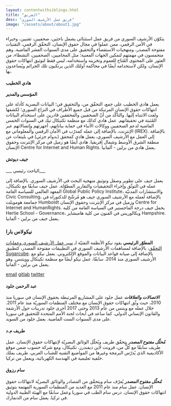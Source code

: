 ```yaml
---
layout: contentwithsiblings.html
title: "الفريق"
desc: "فريق عمل الأرشيف السوري"
image: "/assets/about/about1.jpg"
---
```


يتكوّن الأرشيف السوري من فريق عمل استثنائي يشمل باحثين، صحفيين، تقنيين، وخبراء في الأمن الرقمي، ممن عملوا في مجال حقوق الإنسان، التحقّق الرقمي، التقنيات مفتوحة المصدر، ومنهجيات الاستقصاء والتحقيق على مدى السنوات العشر الماضية.
وهم متحمسون في مهمتهم لتمكين الجهات المعنية؛ مثل المحاميين، الصحفيين، النشطاء، من العثور على المحتوى المُتاح للعموم وتخزينه واستخدامه، ليس فقط لتوثيق انتهاكات حقوق الإنسان، ولكن لاستخدامه أيضًا في محاكمة أولئك الذين يرتكبون تلك الجرائم ويُساعدون بها.

#### هادي الخطيب
__المؤسس والمدير__

يعمل هادي الخطيب على جمع، التحقّق من، والتحقيق في؛ البيانات البصرية كأدلة على انتهاكات حقوق الإنسان المرتبكة من قبل جميع الأطراف في النزاع السوري؛ لكشفها ولفت الانتباه إليها. والتأكّد من أنّ الصحفيين والمحققين قادرين على استخدام البيانات المُثبتة في تحقيقاتهم. عمل هادي كذلك مع منظمة تكتيكال تيك في السنوات الخمس الماضية لدعم الصحفيين ووكالات الأنباء في حماية بياناتهم، أجهزتهم وإتصالاتهم عبر الإنترنت، بالإضافة إلى عمله كمدرّب في الأمان الرقمي والمعلوماتي مع (IREX). بالإضافة إلى العمل مع الأرشيف السوري، يعمل هادي كمحقق (بدوام جزئي) في بلينغات عن منطقة الشرق الأوسط وشمال إفريقيا. هادي أيضًا هو زميل في مركز الإنترنت وحقوق الإنسان Centre for Internet and Human Rights. يعمل هادي من برلين - ألمانيا.

#### جيف ديوتش
___ الباحث رئيسي___

يعمل جيف على تطوير وصقل وتوثيق منهجية البحث في الأرشيف السوري. بالإضافة إلى عمله في التوثّق وإجراء التحقيقيات والتقارير المطوّلة. عمل جيف سابقًا مع تكتيكال، المعهد العالمي للسياسة العامة  Global Public Policy Institute، والاستشارات المدنيّة Civic Consulting، بالإضافة لعمله مع الأرشيف السوري جيف هو مُرشّح للدكتوراه في جمامعة هوموبلت Humboldt وزميل في مركز الإنترنت وحقوق الإنسان Centre for Internet and HumanRights. يحمل جيف درجة الماجستير في السياسة العامة من كلية Hertie School - Governance، وبكالوريس في الفنون من كلية هامبشاير Hampshire. يعمل جيف من برلين - ألمانيا.

### نيكولاس بارا
__المطوّر الرئيسي__
يقود نيكو الأنظمة التقنيّة لـ [سير عمل الأرشيف السوري وعمليات التحقّق](https://github.com/syrianarchive)، بالإضافة لمساهمات الأرشيف السوري في التطبيقات مفتوحة المصدر، كتطبيق [Sugarcube](https://gitlab.com/sugarcube). بالإضافة إلى صيانة قواعد البيانات والموقع الإلكتروني. يعمل نيكو مع الأرشيف السوري منذ 2014.
سابقًا، عمل نيكو أيضًا مع منظمة تكيتكال وويتنس. وهو يعمل من برلين - ألمانيا.

[email](mailto:niko@syrianarchive.org)
[gitlab](https://gitlab.com/nikonikoniko)
[twitter](https://twitter.com/allthatisair)

#### عبد الرحمن جلود
___الاتصالات والعلاقات___
عمل جلود على المشاريع المرتبطة بحقوق الإنسان في سوريا منذ 2010، حيث وثّق انتهاكات حقوق الإنسان مع مختلف المنظمات السوريّة منذ عام 2011. خلال عمله مع ويتنس من عام 2013 وحتى 2017 أجرى جلود تدريبات حول الأرشفة والقانون الإنساني الدولي، كما ساعد في أبحاث لجنة الأمم المتحدة للتحقيق في سوريا على مدى السنوات الست الماضية. يعمل جلود من السويد.

#### طريف م.د
___مُحلّل مفتوح المصدر___
يتحقّق طريف ويُحلّل الوثائق البصريّة لإنتهاكات حقوق الإنسان. عمل طريف سابقًا مع كلٍّ من، فرونت لاين ديفندرز، تكتيكال، ومع شركة حسوب ضمن موقع الأكاديمية الذي يُدرّس البرمجة وغيرها من المواضيع التقنية للشباب العربي. طريف يملك خلفية تعليمية في الهندسة الكهربائية، ويعمل من تركيا.

#### سام رزوق
___مُحلّل مفتوح المصدر___
يُعرّف سام ويتحقّق من المصادر والوثائق البصريّة لانتهاكات حقوق الإنسان. عمل سام منذ عام 2011 مع العديد من المنظمات السورية المهتمة بتوثيق انتهاكات حقوق الإنسان.
درس سام الطب في سوريا وعمل سابقًا مع الهيئة الطبية الدولية في تركيا. يعمل سام من الدنمارك.

